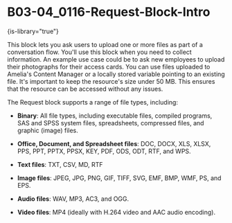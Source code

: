 # B03-04_0116-Request-Block-Intro

{is-library="true"}

<snippet id="B03-04_0116-Request-Block-Intro_snippet">



This block lets you ask users to upload one or more files as part of a conversation flow. You'll use this block when you need to collect information. An example use case could be to ask new employees to upload their photographs for their access cards. You can use files uploaded to Amelia's Content Manager or a locally stored variable pointing to an existing file. It's important to keep the resource's size under 50 MB. This ensures that the resource can be accessed without any issues.

The Request block supports a range of file types, including:

* **Binary**: All file types, including executable files, compiled programs, SAS and SPSS system files, spreadsheets, compressed files, and graphic (image) files.

* **Office, Document, and Spreadsheet files**: DOC, DOCX, XLS, XLSX, PPS, PPT, PPTX, PPSX, KEY, PDF, ODS, ODT, RTF, and WPS.

* **Text files**: TXT, CSV, MD, RTF

* **Image files**: JPEG, JPG, PNG, GIF, TIFF, SVG, EMF, BMP, WMF, PS, and EPS.

* **Audio files**: WAV, MP3, AC3, and OGG.

* **Video files**: MP4 (ideally with H.264 video and AAC audio encoding).



</snippet>